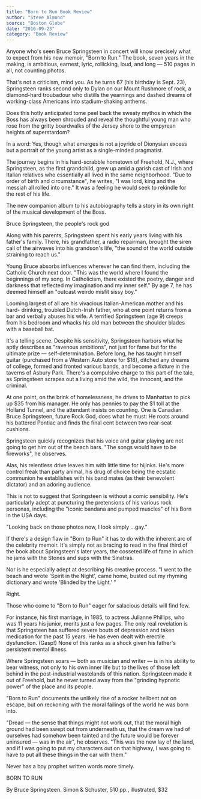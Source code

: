 ```yaml
---
title: "Born to Run Book Review"
author: "Steve Almond"
source: "Boston Globe"
date: "2016-09-23"
category: "Book Review"
---
```


Anyone who's seen Bruce Springsteen in concert will know precisely what to expect from his new memoir, "Born to Run." The book, seven years in the making, is ambitious, earnest, lyric, rollicking, loud, and long — 510 pages in all, not counting photos.

That's not a criticism, mind you. As he turns 67 (his birthday is Sept. 23), Springsteen ranks second only to Dylan on our Mount Rushmore of rock, a diamond-hard troubadour who distills the yearnings and dashed dreams of working-class Americans into stadium-shaking anthems.

Does this hotly anticipated tome peel back the sweaty mythos in which the Boss has always been shrouded and reveal the thoughtful young man who rose from the gritty boardwalks of the Jersey shore to the empyrean heights of superstardom?

In a word: Yes, though what emerges is not a joyride of Dionysian excess but a portrait of the young artist as a single-minded pragmatist.

The journey begins in his hard-scrabble hometown of Freehold, N.J., where Springsteen, as the first grandchild, grew up amid a garish cast of Irish and Italian relatives who essentially all lived in the same neighborhood. "Due to order of birth and circumstance", he writes, "I was lord, king and the messiah all rolled into one." It was a feeling he would seek to rekindle for the rest of his life.

The new companion album to his autobiography tells a story in its own right of the musical development of the Boss.

Bruce Springsteen, the people's rock god

Along with his parents, Springsteen spent his early years living with his father's family. There, his grandfather, a radio repairman, brought the siren call of the airwaves into his grandson's life, "the sound of the world outside straining to reach us."

Young Bruce absorbs influences wherever he can find them, including the Catholic Church next door. "This was the world where I found the beginnings of my song. In Catholicism, there existed the poetry, danger and darkness that reflected my imagination and my inner self." By age 7, he has deemed himself an "outcast weirdo misfit sissy boy."

Looming largest of all are his vivacious Italian-American mother and his hard- drinking, troubled Dutch-Irish father, who at one point returns from a bar and verbally abuses his wife. A terrified Springsteen (age 9) creeps from his bedroom and whacks his old man between the shoulder blades with a baseball bat.

It's a telling scene. Despite his sensitivity, Springsteen harbors what he aptly describes as "ravenous ambitions", not just for fame but for the ultimate prize — self-determination. Before long, he has taught himself guitar (purchased from a Western Auto store for $18), ditched any dreams of college, formed and fronted various bands, and become a fixture in the taverns of Asbury Park. There's a compulsive charge to this part of the tale, as Springsteen scrapes out a living amid the wild, the innocent, and the criminal.

At one point, on the brink of homelessness, he drives to Manhattan to pick up $35 from his manager. He only has pennies to pay the $1 toll at the Holland Tunnel, and the attendant insists on counting. One is Canadian. Bruce Springsteen, future Rock God, does what he must: He roots around his battered Pontiac and finds the final cent between two rear-seat cushions.

Springsteen quickly recognizes that his voice and guitar playing are not going to get him out of the beach bars. "The songs would have to be fireworks", he observes.

Alas, his relentless drive leaves him with little time for hijinks. He's more control freak than party animal, his drug of choice being the ecstatic communion he establishes with his band mates (as their benevolent dictator) and an adoring audience.

This is not to suggest that Springsteen is without a comic sensibility. He's particularly adept at puncturing the pretensions of his various rock personas, including the "iconic bandana and pumped muscles" of his Born in the USA days.

"Looking back on those photos now, I look simply ...gay."

If there's a design flaw in "Born to Run" it has to do with the inherent arc of the celebrity memoir. It's simply not as bracing to read in the final third of the book about Springsteen's later years, the cosseted life of fame in which he jams with the Stones and sups with the Sinatras.

Nor is he especially adept at describing his creative process. "I went to the beach and wrote 'Spirit in the Night', came home, busted out my rhyming dictionary and wrote 'Blinded by the Light.' "

Right.

Those who come to "Born to Run" eager for salacious details will find few.

For instance, his first marriage, in 1985, to actress Julianne Phillips, who was 11 years his junior, merits just a few pages. The only real revelation is that Springsteen has suffered severe bouts of depression and taken medication for the past 15 years. He has even dealt with erectile dysfunction. (Gasp!) None of this ranks as a shock given his father's persistent mental illness.

Where Springsteen soars — both as musician and writer — is in his ability to bear witness, not only to his own inner life but to the lives of those left behind in the post-industrial wastelands of this nation. Springsteen made it out of Freehold, but he never turned away from the "grinding hypnotic power" of the place and its people.

"Born to Run" documents the unlikely rise of a rocker hellbent not on escape, but on reckoning with the moral failings of the world he was born into.

"Dread — the sense that things might not work out, that the moral high ground had been swept out from underneath us, that the dream we had of ourselves had somehow been tainted and the future would be forever uninsured — was in the air", he observes. "This was the new lay of the land, and if I was going to put my characters out on that highway, I was going to have to put all these things in the car with them."

Never has a boy prophet written words more timely.

BORN TO RUN

By Bruce Springsteen. Simon & Schuster, 510 pp., illustrated, $32
